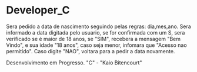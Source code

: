 # Developer_C

Sera pedido a data de nascimento seguindo pelas regras: dia,mes,ano.
Sera informado a data digitada pelo usuario, se for confirmada com um S,
sera verificado se é maior de 18 anos, se "SIM", recebera a mensagem "Bem Vindo",
e sua idade "18 anos", caso seja menor, infomara que "Acesso nao permitido".
Caso digite "NAO", voltara para a pedir a data novamente.

Desenvolvimento em Progresso. "C" - "Kaio Bitencourt"

